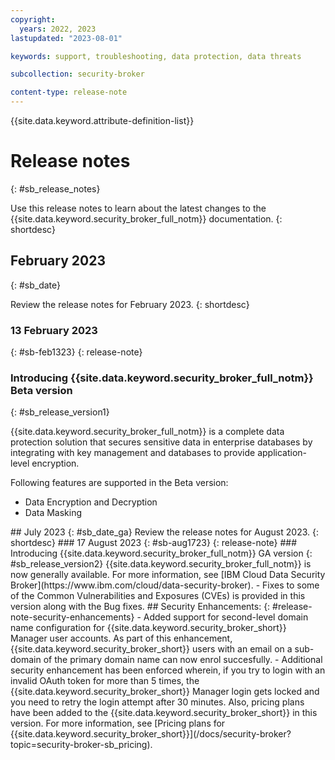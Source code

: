 ```yaml
---
copyright:
  years: 2022, 2023
lastupdated: "2023-08-01"

keywords: support, troubleshooting, data protection, data threats

subcollection: security-broker

content-type: release-note
---
```


{{site.data.keyword.attribute-definition-list}}

# Release notes
{: #sb_release_notes}

Use this release notes to learn about the latest changes to the {{site.data.keyword.security_broker_full_notm}} documentation.
{: shortdesc}

## February 2023
{: #sb_date}

Review the release notes for February 2023.
{: shortdesc}

### 13 February 2023
{: #sb-feb1323}
{: release-note}

### Introducing {{site.data.keyword.security_broker_full_notm}} Beta version
{: #sb_release_version1}

{{site.data.keyword.security_broker_full_notm}} is a complete data protection solution that secures sensitive data in enterprise databases by integrating with key management and databases to provide application-level encryption.

Following features are supported in the Beta version:

- Data Encryption and Decryption
- Data Masking

<!-->
## July 2023
{: #sb_date_ga}

Review the release notes for August 2023.
{: shortdesc}

### 17 August 2023
{: #sb-aug1723}
{: release-note}

### Introducing {{site.data.keyword.security_broker_full_notm}} GA version
{: #sb_release_version2}

{{site.data.keyword.security_broker_full_notm}} is now generally available. For more information, see [IBM Cloud Data Security Broker](https://www.ibm.com/cloud/data-security-broker).

- Fixes to some of the Common Vulnerabilities and Exposures (CVEs) is provided in this version along with the Bug fixes.

## Security Enhancements:
{: #release-note-security-enhancements}

- Added support for second-level domain name configuration for {{site.data.keyword.security_broker_short}} Manager user accounts. As part of this enhancement, {{site.data.keyword.security_broker_short}} users with an email on a sub-domain of the primary domain name can now enrol succesfully.
- Additional security enhancement has been enforced wherein, if you try to login with an invalid OAuth token for more than 5 times, the {{site.data.keyword.security_broker_short}} Manager login gets locked and you need to retry the login attempt after 30 minutes.

Also, pricing plans have been added to the {{site.data.keyword.security_broker_short}} in this version. For more information, see [Pricing plans for {{site.data.keyword.security_broker_short}}](/docs/security-broker?topic=security-broker-sb_pricing).




